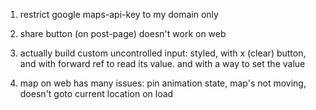 1. restrict google maps-api-key to my domain only

2. share button (on post-page) doesn't work on web

3. actually build custom uncontrolled input: styled, with x (clear) button, and with forward ref to read its value. 
   and with a way to set the value

4. map on web has many issues: pin animation state, map's not moving, doesn't goto current location on load
